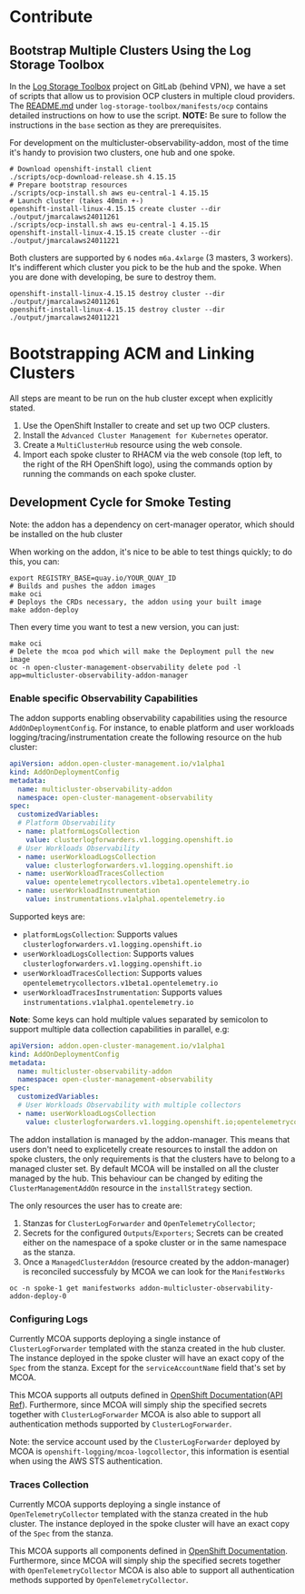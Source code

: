 # Contribute

## Bootstrap Multiple Clusters Using the Log Storage Toolbox

In the [Log Storage
Toolbox](https://gitlab.cee.redhat.com/openshift-logging/log-storage-toolbox)
project on GitLab (behind VPN), we have a set of scripts that allow us to
provision OCP clusters in multiple cloud providers. The
[README.md](https://gitlab.cee.redhat.com/openshift-logging/log-storage-toolbox/-/blob/main/manifests/ocp/README.md)
under `log-storage-toolbox/manifests/ocp` contains detailed instructions on how
to use the script. **NOTE:** Be sure to follow the instructions in the `base`
section as they are prerequisites.

For development on the multicluster-observability-addon, most of the time it's
handy to provision two clusters, one hub and one spoke.

```shell
# Download openshift-install client
./scripts/ocp-download-release.sh 4.15.15
# Prepare bootstrap resources
./scripts/ocp-install.sh aws eu-central-1 4.15.15
# Launch cluster (takes 40min +-)
openshift-install-linux-4.15.15 create cluster --dir ./output/jmarcalaws24011261
./scripts/ocp-install.sh aws eu-central-1 4.15.15
openshift-install-linux-4.15.15 create cluster --dir ./output/jmarcalaws24011221
```

Both clusters are supported by `6` nodes `m6a.4xlarge` (3 masters, 3 workers).
It's indifferent which cluster you pick to be the hub and the spoke. When you
are done with developing, be sure to destroy them.

```shell
openshift-install-linux-4.15.15 destroy cluster --dir ./output/jmarcalaws24011261
openshift-install-linux-4.15.15 destroy cluster --dir ./output/jmarcalaws24011221
```

# Bootstrapping ACM and Linking Clusters

All steps are meant to be run on the hub cluster except when explicitly stated.

1. Use the OpenShift Installer to create and set up two OCP clusters.
2. Install the `Advanced Cluster Management for Kubernetes` operator.
3. Create a `MultiClusterHub` resource using the web console.
4. Import each spoke cluster to RHACM via the web console (top left, to the
   right of the RH OpenShift logo), using the commands option by running the
   commands on each spoke cluster.

## Development Cycle for Smoke Testing

Note: the addon has a dependency on cert-manager operator, which should be
installed on the hub cluster

When working on the addon, it's nice to be able to test things quickly; to do
this, you can:

```shell
export REGISTRY_BASE=quay.io/YOUR_QUAY_ID
# Builds and pushes the addon images
make oci 
# Deploys the CRDs necessary, the addon using your built image
make addon-deploy 
```

Then every time you want to test a new version, you can just:

```shell
make oci
# Delete the mcoa pod which will make the Deployment pull the new image
oc -n open-cluster-management-observability delete pod -l app=multicluster-observability-addon-manager
```

### Enable specific Observability Capabilities

The addon supports enabling observability capabilities using the resource `AddOnDeploymentConfig`. For instance, to enable platform and user workloads logging/tracing/instrumentation create the following resource on the hub cluster:

```yaml
apiVersion: addon.open-cluster-management.io/v1alpha1
kind: AddOnDeploymentConfig
metadata:
  name: multicluster-observability-addon
  namespace: open-cluster-management-observability
spec:
  customizedVariables:
  # Platform Observability
  - name: platformLogsCollection
    value: clusterlogforwarders.v1.logging.openshift.io
  # User Workloads Observability
  - name: userWorkloadLogsCollection
    value: clusterlogforwarders.v1.logging.openshift.io
  - name: userWorkloadTracesCollection
    value: opentelemetrycollectors.v1beta1.opentelemetry.io
  - name: userWorkloadInstrumentation
    value: instrumentations.v1alpha1.opentelemetry.io
``` 

Supported keys are:
- `platformLogsCollection`: Supports values `clusterlogforwarders.v1.logging.openshift.io`
- `userWorkloadLogsCollection`: Supports values `clusterlogforwarders.v1.logging.openshift.io`
- `userWorkloadTracesCollection`: Supports values `opentelemetrycollectors.v1beta1.opentelemetry.io`
- `userWorkloadTracesInstrumentation`: Supports values `instrumentations.v1alpha1.opentelemetry.io`

__Note__: Some keys can hold multiple values separated by semicolon to support multiple data collection capabilities in parallel, e.g:

```yaml
apiVersion: addon.open-cluster-management.io/v1alpha1
kind: AddOnDeploymentConfig
metadata:
  name: multicluster-observability-addon
  namespace: open-cluster-management-observability
spec:
  customizedVariables:
  # User Workloads Observability with multiple collectors
  - name: userWorkloadLogsCollection
    value: clusterlogforwarders.v1.logging.openshift.io;opentelemetrycollectors.v1beta1.opentelemetry.io
```

The addon installation is managed by the addon-manager. This means that users
don't need to explicetelly create resources to install the addon on spoke
clusters, the only requirements is that the clusters have to belong to a managed
cluster set. By default MCOA will be installed on all the cluster managed by the
hub. This behaviour can be changed by editing the `ClusterManagementAddOn`
resource in the `installStrategy` section.

The only resources the user has to create are:

1. Stanzas for `ClusterLogForwarder` and `OpenTelemetryCollector`;
2. Secrets for the configured `Outputs`/`Exporters`; Secrets can be created either on the namespace of a spoke cluster or in the same namespace as the stanza.
1. Once a `ManagedClusterAddon` (resource created by the addon-manager) is reconciled successfuly by MCOA we can
   look for the `ManifestWorks`

```shell
oc -n spoke-1 get manifestworks addon-multicluster-observability-addon-deploy-0
```

### Configuring Logs

Currently MCOA supports deploying a single instance of `ClusterLogForwarder`
templated with the stanza created in the hub cluster. The instance deployed in
the spoke cluster will have an exact copy of the `Spec` from the stanza. Except
for the `serviceAccountName` field that's set by MCOA.

This MCOA supports all outputs defined in [OpenShift Documentation](https://docs.openshift.com/container-platform/latest/observability/logging/log_collection_forwarding/configuring-log-forwarding.html)([API Ref](https://github.com/openshift/cluster-logging-operator/blob/master/api/logging/v1/output_types.go#L22-L43)). Furthermore, since MCOA will simply ship the specified secrets together with `ClusterLogForwarder` MCOA is also able to support all authentication methods supported by `ClusterLogForwarder`.

Note: the service account used by the `ClusterLogForwarder` deployed by MCOA is `openshift-logging/mcoa-logcollector`, this information is esential when using the AWS STS authentication.

### Traces Collection

Currently MCOA supports deploying a single instance of `OpenTelemetryCollector`
templated with the stanza created in the hub cluster. The instance deployed in
the spoke cluster will have an exact copy of the `Spec` from the stanza.

This MCOA supports all components defined in [OpenShift Documentation](https://docs.openshift.com/container-platform/latest/observability/otel/otel-configuration-of-otel-collector.html#otel-collector-components_otel-configuration-of-otel-collector). Furthermore, since MCOA will simply ship the specified secrets together with `OpenTelemetryCollector` MCOA is also able to support all authentication methods supported by `OpenTelemetryCollector`.
